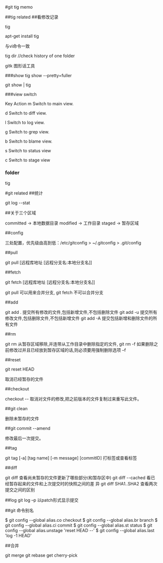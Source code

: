 #git  tig memo


##tig related
##看修改记录

  tig

  apt-get install tig

  与vi命令一致

   tig dir //check history of one folder


gitk 图形话工具

###show
tig show --pretty=fuller

git show | tig


###view switch



Key	Action
m	Switch to main view.

d	Switch to diff view.

l	Switch to log view.

g	Switch to grep view.

b	Switch to blame view.

s	Switch to status view

c   Switch to stage view

### folder

tig <folder or file name>


#git related
##统计

git log --stat

##关于三个区域

committed -> 本地数据目录
modified -> 工作目录
staged -> 暂存区域

##config

三处配置，优先级由高到低：/etc/gitconfig > ~/.gitconfig > .git/config


##pull

git pull [远程库地址 [远程分支名:本地分支名]]


##fetch

git fetch [远程库地址 [远程分支名:本地分支名]]

git pull 可以用来合并分支,
git fetch 不可以合并分支


##add

git add . 提交所有修改的文件,包括新增文件,不包括删除文件
git add -u 提交所有修改文件,包括删除文件,不包括新增文件
git add -A 提交包括新增和删除文件的所有文件

##rm

git rm   从暂存区域移除,并连带从工作目录中删除指定的文件,
git rm -f  如果删除之前修改过并且已经放到暂存区域的话,则必须要用强制删除选项 –f


##reset

git reset HEAD <file>

取消已经暂存的文件


##checkout

checkout -- <file>
取消对文件的修改,把之前版本的文件复制过来重写此文件。


##git clean

删除未暂存的文件


##git commit --amend

修改最后一次提交。


##tag

git tag [-a] [tag name] [-m message] [commitID]
打标签或查看标签


##diff

git diff   查看尚未暂存的文件更新了哪些部分(和暂存区中)
git diff --cached   看已经暂存起来的文件和上次提交时的快照之间的差
异
git diff SHA1..SHA2   查看两次提交之间的区别

##log
git log –p 以patch形式显示提交


##git 命令别名

$ git config --global alias.co checkout
$ git config --global alias.br branch
$ git config --global alias.ci commit
$ git config --global alias.st status
$ git config --global alias.unstage 'reset HEAD --'
$ git config --global alias.last 'log -1 HEAD'



##合并

git merge
git rebase
get cherry-pick
